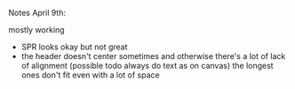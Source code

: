 Notes April 9th:

mostly working

* SPR looks okay but not great
* the header doesn't center sometimes and otherwise there's a lot of lack of alignment 
(possible todo always do text as on canvas)
the longest ones don't fit even with a lot of space

